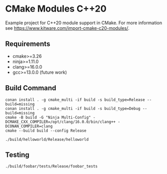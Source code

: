 # CMake Modules C++20

Example project for C++20 module support in CMake. For more information see https://www.kitware.com/import-cmake-c20-modules/.

## Requirements

* cmake>=3.26
* ninja>=1.11.0
* clang>=16.0.0
* gcc>=13.0.0 (future work)

## Build Command
```
conan install . -g cmake_multi -if build -s build_type=Release --build=missing
conan install . -g cmake_multi -if build -s build_type=Debug --build=missing
cmake -B build -G "Ninja Multi-Config" -DCMAKE_CXX_COMPILER=/opt/clang/16.0.0/bin/clang++ -DCONAN_COMPILER=clang
cmake --build build --config Release

./build/helloworld/Release/helloworld
```

## Testing
```
./build/foobar/tests/Release/foobar_tests
```
